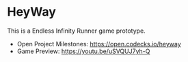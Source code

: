 # HeyWay
This is a Endless  Infinity Runner game prototype.

- Open Project Milestones:
https://open.codecks.io/heyway
- Game Preview:
https://youtu.be/uSVQUJ7yh-Q
